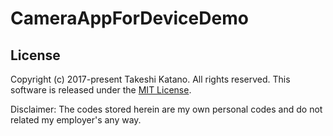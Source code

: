 # CameraAppForDeviceDemo

## License

Copyright (c) 2017-present Takeshi Katano. All rights reserved. This software is released under the [MIT License](https://github.com/tksh164/CameraAppForDeviceDemo/blob/master/LICENSE).

Disclaimer: The codes stored herein are my own personal codes and do not related my employer's any way.
